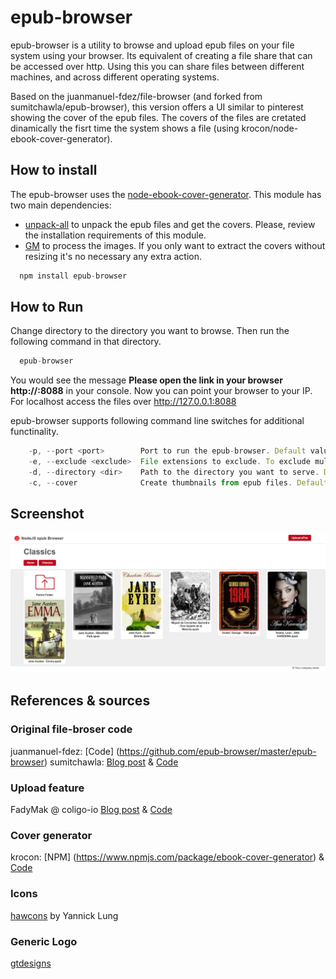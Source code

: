 epub-browser
============
epub-browser is a utility to browse and upload epub files on your file system using your browser. Its equivalent of creating a file share that can be accessed over http. Using this you can share files between different machines, and across different operating systems. 

Based on the juanmanuel-fdez/file-browser (and forked from sumitchawla/epub-browser), this version offers a UI similar to pinterest showing the cover of the epub files. The covers of the files are cretated dinamically the fisrt time the system shows a file (using krocon/node-ebook-cover-generator). 

## How to install

The epub-browser uses the [node-ebook-cover-generator](https://github.com/krocon/node-ebook-cover-generator). This module has two main dependencies:

* [unpack-all](https://www.npmjs.com/package/unpack-all) to unpack the epub files and get the covers. Please, review the installation requirements of this module. 
* [GM](https://www.npmjs.com/package/gm) to process the images. If you only want to extract the covers without resizing it's no necessary any extra action.

```js
  npm install epub-browser
```

## How to Run
Change directory to the directory you want to browse. Then run the following command in that directory.
```js
  epub-browser
```
You would see the message <b>Please open the link in your browser http://<YOUR-IP>:8088</b> in your console. Now you can point your browser to your IP. 
For localhost access the files over http://127.0.0.1:8088 

epub-browser supports following command line switches for additional functinality.

```js
    -p, --port <port>        Port to run the epub-browser. Default value is 8088
    -e, --exclude <exclude>  File extensions to exclude. To exclude multiple extension pass -e multiple times. e.g. ( -e .js -e .cs -e .swp)
    -d, --directory <dir>    Path to the directory you want to serve. Default is current directory.
    -c, --cover              Create thumbnails from epub files. Default is false

``` 

## Screenshot
![alt File browser screenshot](https://raw.githubusercontent.com/juanmanuel-fdez/epub-browser/master/epub-browser.png)

## References & sources

### Original file-broser code
juanmanuel-fdez: [Code] (https://github.com/epub-browser/master/epub-browser)
sumitchawla: [Blog post](https://chawlasumit.wordpress.com/2014/08/04/how-to-create-a-web-based-epub-browser-using-nodejs-express-and-jquery-datatables/) & [Code](https://github.com/sumitchawla/epub-browser)

### Upload feature 
FadyMak @ coligo-io [Blog post](https://coligo.io/building-ajax-file-uploader-with-node/) & [Code](https://github.com/coligo-io/file-uploader)

### Cover generator

krocon: [NPM] (https://www.npmjs.com/package/ebook-cover-generator) & [Code](https://github.com/krocon/node-ebook-cover-generator)

### Icons
[hawcons](https://www.iconfinder.com/iconsets/hawcons) by Yannick Lung

### Generic Logo
[gtdesigns](http://www.gtdesigns.it/overusedlogos/)

